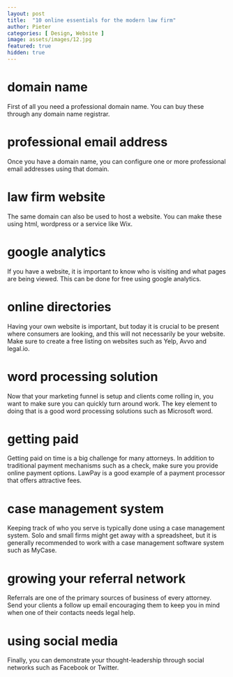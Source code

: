```yaml
---
layout: post
title:  "10 online essentials for the modern law firm"
author: Pieter
categories: [ Design, Website ]
image: assets/images/12.jpg
featured: true
hidden: true
---
```


# domain name

First of all you need a professional domain name. You can buy these through any domain name registrar. 

# professional email address

Once you have a domain name, you can configure one or more professional email addresses using that domain. 

# law firm website

The same domain can also be used to host a website. You can make these using html, wordpress or a service like Wix.

# google analytics

If you have a website, it is important to know who is visiting and what pages are being viewed. This can be done for free using google analytics.

# online directories

Having your own website is important, but today it is crucial to be present where consumers are looking, and this will not necessarily be your website. Make sure to create a free listing on websites such as Yelp, Avvo and legal.io.

# word processing solution

Now that your marketing funnel is setup and clients come rolling in, you want to make sure you can quickly turn around work. The key element to doing that is a good word processing solutions such as Microsoft word.

# getting paid

Getting paid on time is a big challenge for many attorneys. In addition to traditional payment mechanisms such as a check, make sure you provide online payment options. LawPay is a good example of a payment processor that offers attractive fees.

# case management system

Keeping track of who you serve is typically done using a case management system. Solo and small firms might get away with a spreadsheet, but it is generally recommended to work with a case management software system such as MyCase.

# growing your referral network

Referrals are one of the primary sources of business of every attorney. Send your clients a follow up email encouraging them to keep you in mind when one of their contacts needs legal help.

# using social media

Finally, you can demonstrate your thought-leadership through social networks such as Facebook or Twitter.
